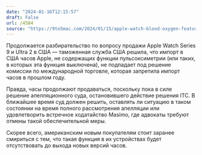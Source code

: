 ```yaml
---
date: "2024-01-16T12:15:57"
draft: False
url: /4584
source: "https://9to5mac.com/2024/01/15/apple-watch-blood-oxygen-feature-remove-ban/"
---
```


Продолжается разбирательство по вопросу продажи Apple Watch Series 9 и Ultra 2 в США — таможенная служба США решила, что импорт в США часов Apple, не содержащих функции пульсоксиметрии (или таких, в которых эта функция выключена), не подпадает под решение комиссии по международной торговле, которая запретила импорт часов в прошлом году.

Правда, часы продолжают продаваться, поскольку пока в силе решение апелляционного суда, остановившего действие решения ITC. В ближайшее время суд должен решить, оставлять ли ситуацию в таком состоянии на время полного рассмотрения апелляции или удовлетворить встречное ходатайство Masimo, где адвокаты требуют отмены такой обеспечительной меры.

Скорее всего, американским новым покупателям стоит заранее смириться с тем, что такая функция в их устройствах будет отсутствовать до выхода новых версий часов.
